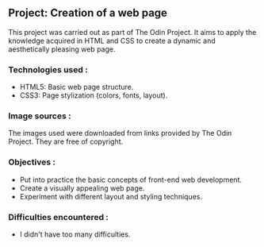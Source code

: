 ## Project: Creation of a web page

This project was carried out as part of The Odin Project. It aims to apply the knowledge acquired in HTML and CSS to create a dynamic and aesthetically pleasing web page.

### Technologies used :

* HTML5: Basic web page structure.
* CSS3: Page stylization (colors, fonts, layout).

### Image sources :

The images used were downloaded from links provided by The Odin Project. They are free of copyright.

### Objectives :

* Put into practice the basic concepts of front-end web development.
* Create a visually appealing web page.
* Experiment with different layout and styling techniques.

### Difficulties encountered :

* I didn't have too many difficulties.